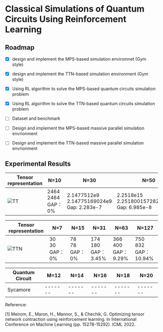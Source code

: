 # Classical Simulations of Quantum Circuits Using Reinforcement Learning
<!-- ROADMAP -->
## Roadmap

- [x] design and implement the MPS-based simulation enviromnet (Gym style)
- [x] design and implement the TTN-based simulation environment (Gym style)
- [x] Using RL algorithm to solve the MPS-based quantum circuits simulation problem
- [x] Using RL algorithm to solve the TTN-based quantum circuits simulation problem
- [ ] Dataset and benchmark
- [ ] Design and implement the MPS-based massive parallel simulation envrionment
- [ ] Design and implement the TTN-based massive parallel simulation envrionment


## Experimental Results

|Tensor representation|N=10|N=30|N=50|N=100|
|-------| ----|------- | -----|------ |
|![TT](https://user-images.githubusercontent.com/75991833/217780619-40f42213-62b8-4db5-bfa9-0c9f8d97081d.png)|2464<br>2464<br>GAP：0%|2.1477512e9<br>2.14775169024e9<br>Gap: 2.283e-7|2.2518e15<br>2.2518001572826315e15<br>Gap: 6.985e-8|2.5353012e+30<br>2.535301200456459e+30<br>Gap: 1.8e-10|


|Tensor representation|N=7|N=15|N=31|N=63|N=127|
|-------| ----|------- | -----|------ |------ |
|![TTN](https://user-images.githubusercontent.com/75991833/217782955-cd2cd6e8-d0b8-4187-b7e7-d202266bcbfb.png)|30<br>30<br>GAP：0%|78<br>78<br>GAP：0%|174<br>180<br>GAP：3.45%|366<br>400<br>GAP：9.29%|750<br>832<br>GAP：10.94%|


|Quantum Circuit|M=12|N=14|N=16|N=18|N=20|
|-------| ----|------- | -----|------ |------ |
|Sycamore|-------|-------|-------|-------|-------|


Reference:

[1] Meirom, E., Maron, H., Mannor, S., & Chechik, G. Optimizing tensor network contraction using reinforcement learning. In International Conference on Machine Learning (pp. 15278-15292). ICML 2022.

